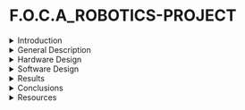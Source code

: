 # F.O.C.A_ROBOTICS-PROJECT

<details>
  <summary>Introduction</summary>
The F.O.C.A. Robotics project involves the design and construction of a robot named F.O.C.A. (Fabricat Original cu Aluminiu), inspired by the beloved animated series 'Robotzi' by Creative Monkeys. In the series, F.O.C.A. is a serious and intelligent character who works alongside his friend MO in an experimental laboratory. F.O.C.A. is the hardworking problem-solver, often stepping in to fix the challenges caused by MO's antics.
  
The robot will have two arms and multiple wheels instead of legs. Its eyes will be made up of an RGB LED matrix with an animated display, while its mouth will feature an LCD screen that lights up when it speaks. The robot will talk and interact with its friend, MO It will be able to move around and articulate its arms, being controlled via Bluetooth using a joystick or remote control.

This project is particularly meaningful as it allows me to bring to life a character from a series I enjoyed watching during my childhood. It combines my passion for robotics with a sense of nostalgia, while challenging me to recreate F.O.C.A.’s personality and functionality in a real-world robotic model.
</details>

<details>
  <summary>General Description</summary>
  
  - Description:
  - Block Scheme:
  TBD
</details>

<details>
  <summary>Hardware Design</summary>
  List of components:

  
| **Component**               | **Pin**         | **ESP32 Pin / Other**       |
|-----------------------------|-----------------|-----------------------------|
| **LED Matrix Module**       | VCC             | 5V                          |
|                             | GND             | GND                         |
|                             | DIN             | GPIO 23                     |
|                             | CS              | GPIO 5                      |
|                             | CLK             | GPIO 18                     |
| **Micro Servo 1 (SG90)**    | VCC             | Step Down **OUT+**          |
|                             | GND             | GND                         |
|                             | Signal          | GPIO 13                     |
| **Micro Servo 2**           | Signal          | GPIO 12                     |
| **Micro Servo 3**           | Signal          | GPIO 28                     |
| **Micro Servo 4**           | Signal          | GPIO 27                     |
| **PAM8403 Amplifier**       | VCC             | Step Down **OUT+**          |
|                             | GND             | GND                         |
|                             | L-IN / R-IN     | GPIO 25                     |
|                             | Speaker Output  | Speaker terminals           |
| **DC-DC Step Down**         | IN+             | Battery Positive            |
|                             | IN-             | Battery GND                 |
|                             | OUT+            | Servos / PAM8403 / LED Matrix Module VCC        |
|                             | OUT-            | Common GND                  |
| **18650 Batteries**         | Positive        | Step Down **IN+**           |
|                             | Negative        | Step Down **IN-**           |



[hardware](https://github.com/DianaHera/F.O.C.A_ROBOTICS-PROJECT/tree/main/hardware)
</details>

<details>
  <summary>Software Design</summary>
  TBD
</details>

<details>
  <summary>Results</summary>
  TBD
</details>

<details>
  <summary>Conclusions</summary>
  TBD
</details>

<details>
  <summary>Resources</summary>
  TBD
</details>
